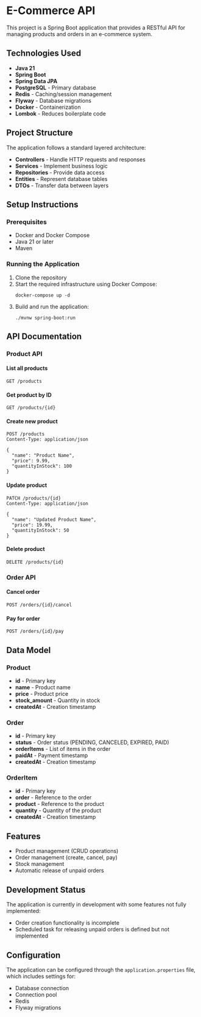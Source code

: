 # E-Commerce API

This project is a Spring Boot application that provides a RESTful API for managing products and orders in an e-commerce system.

## Technologies Used

- **Java 21**
- **Spring Boot**
- **Spring Data JPA**
- **PostgreSQL** - Primary database
- **Redis** - Caching/session management
- **Flyway** - Database migrations
- **Docker** - Containerization
- **Lombok** - Reduces boilerplate code

## Project Structure

The application follows a standard layered architecture:

- **Controllers** - Handle HTTP requests and responses
- **Services** - Implement business logic
- **Repositories** - Provide data access
- **Entities** - Represent database tables
- **DTOs** - Transfer data between layers

## Setup Instructions

### Prerequisites

- Docker and Docker Compose
- Java 21 or later
- Maven

### Running the Application

1. Clone the repository
2. Start the required infrastructure using Docker Compose:
   ```
   docker-compose up -d
   ```
3. Build and run the application:
   ```
   ./mvnw spring-boot:run
   ```

## API Documentation

### Product API

#### List all products
```
GET /products
```

#### Get product by ID
```
GET /products/{id}
```

#### Create new product
```
POST /products
Content-Type: application/json

{
  "name": "Product Name",
  "price": 9.99,
  "quantityInStock": 100
}
```

#### Update product
```
PATCH /products/{id}
Content-Type: application/json

{
  "name": "Updated Product Name",
  "price": 19.99,
  "quantityInStock": 50
}
```

#### Delete product
```
DELETE /products/{id}
```

### Order API

#### Cancel order
```
POST /orders/{id}/cancel
```

#### Pay for order
```
POST /orders/{id}/pay
```

## Data Model

### Product
- **id** - Primary key
- **name** - Product name
- **price** - Product price
- **stock_amount** - Quantity in stock
- **createdAt** - Creation timestamp

### Order
- **id** - Primary key
- **status** - Order status (PENDING, CANCELED, EXPIRED, PAID)
- **orderItems** - List of items in the order
- **paidAt** - Payment timestamp
- **createdAt** - Creation timestamp

### OrderItem
- **id** - Primary key
- **order** - Reference to the order
- **product** - Reference to the product
- **quantity** - Quantity of the product
- **createdAt** - Creation timestamp

## Features

- Product management (CRUD operations)
- Order management (create, cancel, pay)
- Stock management
- Automatic release of unpaid orders

## Development Status

The application is currently in development with some features not fully implemented:
- Order creation functionality is incomplete
- Scheduled task for releasing unpaid orders is defined but not implemented

## Configuration

The application can be configured through the `application.properties` file, which includes settings for:
- Database connection
- Connection pool
- Redis
- Flyway migrations